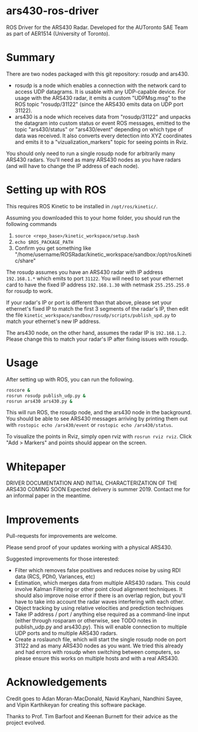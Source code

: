 # ars430-ros-driver
ROS Driver for the ARS430 Radar. Developed for the AUToronto SAE Team as part of AER1514 (University of Toronto).

Summary
=======
There are two nodes packaged with this git repository: rosudp and ars430.
* rosudp is a node which enables a connection with the network card to access UDP datagrams. It is 
usable with any UDP-capable device. For usage with the ARS430 radar, it emits a custom "UDPMsg.msg"
to the ROS topic "rosudp/31122" (since the ARS430 emits data on UDP port 31122).
* ars430 is a node which receives data from "rosudp/31122" and unpacks the datagram into
custom status or event ROS messages, emitted to the topic "ars430/status" or "ars430/event" depending
on which type of data was received. It also converts every detection into XYZ coordinates and
emits it to a "vizualization_markers" topic for seeing points in Rviz.


You should only need to run a single rosudp node for arbitrarily many ARS430 radars. You'll need 
as many ARS430 nodes as you have radars (and will have to change the IP address of each node).

Setting up with ROS
===================
This requires ROS Kinetic to be installed in `/opt/ros/kinetic/`.

Assuming you downloaded this to your home folder, you should run the following commands

1. `source <repo_base>/kinetic_workspace/setup.bash`
2. `echo $ROS_PACKAGE_PATH`
3. Confirm you get something like "/home/username/ROSRadar/kinetic_workspace/sandbox:/opt/ros/kinetic/share"

The rosudp assumes you have an ARS430 radar with IP address `192.168.1.*` which emits to port `31122`. You will need to set your ethernet card to have the fixed IP address `192.168.1.30` with netmask `255.255.255.0` for rosudp to work. 

If your radar's IP or port is different than that above, please set your ethernet's fixed IP to match the first 3 segments of the radar's IP, then edit the file `kinetic_workspace/sandbox/rosudp/scripts/publish_upd.py` to match your ethernet's new IP address.

The ars430 node, on the other hand, assumes the radar IP is `192.168.1.2`. Please change this to match your radar's IP after fixing issues with rosudp.

Usage
=====
After setting up with ROS, you can run the following.
```sh
roscore &
rosrun rosudp publish_udp.py &
rosrun ars430 ars430.py &
```

This will run ROS, the rosudp node, and the ars430 node in the background. You should be able to see ARS430 messages
arriving by printing them out with `rostopic echo /ars430/event` or `rostopic echo /ars430/status`.

To visualize the points in Rviz, simply open rviz with `rosrun rviz rviz`. Click "Add > Markers" and points should appear
on the screen.

Whitepaper
==========
DRIVER DOCUMENTATION AND INITIAL CHARACTERIZATION OF THE ARS430 COMING SOON
Expected delivery is summer 2019. Contact me for an informal paper in the meantime.

Improvements
============
Pull-requests for improvements are welcome. 

Please send proof of your updates working with a physical ARS430.

Suggested improvements for those interested:
* Filter which removes false positives and reduces noise by using RDI data (RCS, PDh0, Variances, etc)
* Estimation, which merges data from multiple ARS430 radars. This could involve Kalman Filtering or other point cloud alignment techniques.
It should also improve noise error if there is an overlap region, but you'll have to take into account the 
radar waves interfering with each other.
* Object tracking by using relative velocities and prediction techniques
* Take IP address / port / anything else required as a command-line input (either through rosparam or otherwise, see TODO notes in publish_udp.py and ars430.py). This will enable connection to multiple UDP ports and to multiple ARS430 radars.
* Create a roslaunch file, which will start the single rosudp node on port 31122 and as many ARS430 nodes as you want. We tried this already and had errors with rosudp when switching between computers, so please ensure this works on multiple hosts and with a real ARS430.

Acknowledgements
================
Credit goes to Adan Moran-MacDonald, Navid Kayhani, Nandhini Sayee, and Vipin Karthikeyan for creating this software package.

Thanks to Prof. Tim Barfoot and Keenan Burnett for their advice as the project evolved.
